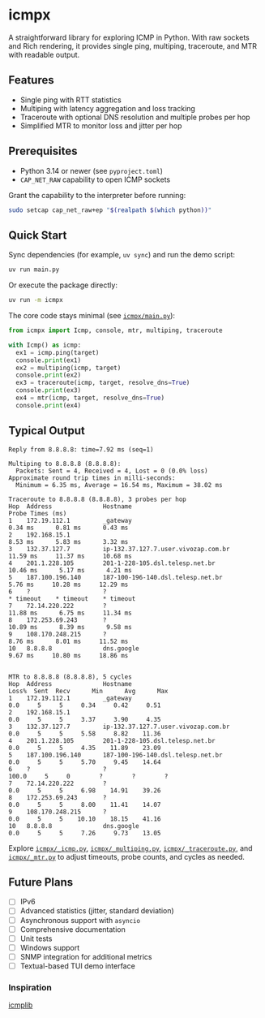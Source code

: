 # icmpx

A straightforward library for exploring ICMP in Python. With raw sockets and Rich rendering, it provides single ping, multiping, traceroute, and MTR with readable output.

## Features

- Single ping with RTT statistics
- Multiping with latency aggregation and loss tracking
- Traceroute with optional DNS resolution and multiple probes per hop
- Simplified MTR to monitor loss and jitter per hop

## Prerequisites

- Python 3.14 or newer (see `pyproject.toml`)
- `CAP_NET_RAW` capability to open ICMP sockets

Grant the capability to the interpreter before running:

```bash
sudo setcap cap_net_raw+ep "$(realpath $(which python))"
```

## Quick Start

Sync dependencies (for example, `uv sync`) and run the demo script:

```bash
uv run main.py
```

Or execute the package directly:

```bash
uv run -m icmpx
```

The core code stays minimal (see [`icmpx/main.py`](icmpx/main.py)):

```python
from icmpx import Icmp, console, mtr, multiping, traceroute

with Icmp() as icmp:
  ex1 = icmp.ping(target)
  console.print(ex1)
  ex2 = multiping(icmp, target)
  console.print(ex2)
  ex3 = traceroute(icmp, target, resolve_dns=True)
  console.print(ex3)
  ex4 = mtr(icmp, target, resolve_dns=True)
  console.print(ex4)

```

## Typical Output

```text
Reply from 8.8.8.8: time=7.92 ms (seq=1)

Multiping to 8.8.8.8 (8.8.8.8):
  Packets: Sent = 4, Received = 4, Lost = 0 (0.0% loss)
Approximate round trip times in milli-seconds:
  Minimum = 6.35 ms, Average = 16.54 ms, Maximum = 38.02 ms

Traceroute to 8.8.8.8 (8.8.8.8), 3 probes per hop
Hop  Address              Hostname                                     Probe Times (ms)
1    172.19.112.1         _gateway                                      0.34 ms      0.81 ms      0.43 ms
2    192.168.15.1                                                      8.53 ms      5.83 ms      3.32 ms
3    132.37.127.7         ip-132.37.127.7.user.vivozap.com.br          11.59 ms     11.37 ms     10.68 ms
4    201.1.228.105        201-1-228-105.dsl.telesp.net.br              10.46 ms      5.17 ms      4.21 ms
5    187.100.196.140      187-100-196-140.dsl.telesp.net.br             5.76 ms     10.28 ms     12.29 ms
6    ?                    ?                                           * timeout    * timeout    * timeout
7    72.14.220.222        ?                                            11.88 ms      6.75 ms     11.34 ms
8    172.253.69.243       ?                                            10.89 ms      8.39 ms      9.58 ms
9    108.170.248.215      ?                                             8.76 ms      8.01 ms     11.52 ms
10   8.8.8.8              dns.google                                    9.67 ms     10.80 ms     18.86 ms


MTR to 8.8.8.8 (8.8.8.8), 5 cycles
Hop  Address              Hostname                                  Loss%  Sent  Recv      Min      Avg      Max
1    172.19.112.1         _gateway                                    0.0     5     5     0.34     0.42     0.51
2    192.168.15.1                                                     0.0     5     5     3.37     3.90     4.35
3    132.37.127.7         ip-132.37.127.7.user.vivozap.com.br         0.0     5     5     5.58     8.82    11.36
4    201.1.228.105        201-1-228-105.dsl.telesp.net.br             0.0     5     5     4.35    11.89    23.09
5    187.100.196.140      187-100-196-140.dsl.telesp.net.br           0.0     5     5     5.70     9.45    14.64
6    ?                    ?                                         100.0     5     0        ?        ?        ?
7    72.14.220.222        ?                                           0.0     5     5     6.98    14.91    39.26
8    172.253.69.243       ?                                           0.0     5     5     8.00    11.41    14.07
9    108.170.248.215      ?                                           0.0     5     5    10.10    18.15    41.16
10   8.8.8.8              dns.google                                  0.0     5     5     7.26     9.73    13.05
```

Explore [`icmpx/_icmp.py`](icmpx/_icmp.py), [`icmpx/_multiping.py`](icmpx/_multiping.py), [`icmpx/_traceroute.py`](icmpx/_traceroute.py), and [`icmpx/_mtr.py`](icmpx/_mtr.py) to adjust timeouts, probe counts, and cycles as needed.

## Future Plans

- [ ] IPv6
- [ ] Advanced statistics (jitter, standard deviation)
- [ ] Asynchronous support with `asyncio`
- [ ] Comprehensive documentation
- [ ] Unit tests
- [ ] Windows support
- [ ] SNMP integration for additional metrics
- [ ] Textual-based TUI demo interface

### Inspiration

[icmplib](https://github.com/ValentinBELYN/icmplib.git)
